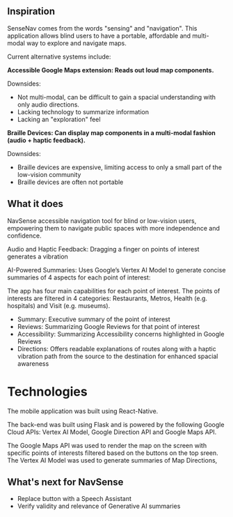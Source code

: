 ## Inspiration

SenseNav comes from the words "sensing" and "navigation". This application allows blind users to have a portable, affordable and multi-modal way to explore and navigate maps.

Current alternative systems include:

**Accessible Google Maps extension: Reads out loud map components.**

Downsides:
- Not multi-modal, can be difficult to gain a spacial understanding with only audio directions.
- Lacking technology to summarize information
- Lacking an "exploration" feel

**Braille Devices: Can display map components in a multi-modal fashion (audio + haptic feedback).**

Downsides:
- Braille devices are expensive, limiting access to only a small part of the low-vision community
- Braille devices are often not portable

## What it does

NavSense accessible navigation tool for blind or low-vision users, empowering them to navigate public spaces with more independence and confidence.

Audio and Haptic Feedback: Dragging a finger on points of interest generates a vibration

AI-Powered Summaries: Uses Google’s Vertex AI Model to generate concise summaries of 4 aspects for each point of interest:

The app has four main capabilities for each point of interest. The points of interests are filtered in 4 categories: Restaurants, Metros, Health (e.g. hospitals) and Visit (e.g. museums).

- Summary: Executive summary of the point of interest
- Reviews: Summarizing Google Reviews for that point of interest
- Accessibility: Summarizing Accessibility concerns highlighted in Google Reviews
- Directions: Offers readable explanations of routes along with a haptic vibration path from the source to the destination for enhanced spacial awareness

# Technologies

The mobile application was built using React-Native.

The back-end was built using Flask and is powered by the following Google Cloud APIs: Vertex AI Model, Google Direction API and Google Maps API.

The Google Maps API was used to render the map on the screen with specific points of interests filtered based on the buttons on the top sreen. The Vertex AI Model was used to generate summaries of Map Directions,

## What's next for NavSense

- Replace button with a Speech Assistant
- Verify validity and relevance of Generative AI summaries
